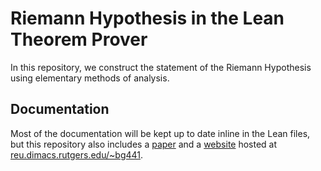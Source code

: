# Riemann Hypothesis in the Lean Theorem Prover

In this repository, we construct the statement of the Riemann Hypothesis using elementary methods of analysis.

## Documentation

Most of the documentation will be kept up to date inline in the Lean files, but this repository also includes a [paper](docs/paper) and a [website](docs/website) hosted at [reu.dimacs.rutgers.edu/~bg441](https://reu.dimacs.rutgers.edu/~bg441).

